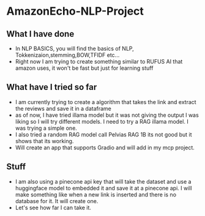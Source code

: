 # AmazonEcho-NLP-Project

## What I have done 
- In NLP BASICS, you will find the basics of NLP, Tokkenizaion,stemming,BOW,TFIDF etc...
- Right now I am trying to create something similar to RUFUS AI that amazon uses, it won't be fast but just for learning stuff



## What have I tried so far
- I am currently trying to create a algorithm that takes the link and extract the reviews and save it in a dataframe
- as of now, I have tried illama model but it was not giving the output I was liking so I will try different models. I need to try a RAG illama model. I was trying a simple one.
- I also tried a random RAG model call Pelvias RAG 1B its not good but it shows that its working.
- Will create an app that supports Gradio and will add in my mcp project. 


## Stuff
- I am also using a pinecone api key that will take the dataset and use a huggingface model to embedded it and save it at a pinecone api. I will make something like when a new link is inserted and there is no database for it. It will create one.
- Let's see how far I can take it.